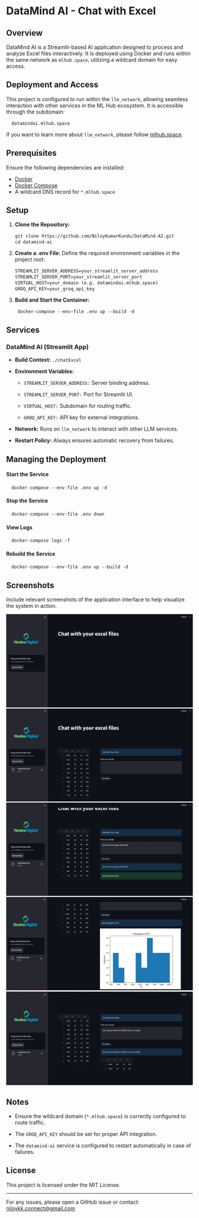 # DataMind AI - Chat with Excel

## Overview

DataMind AI is a Streamlit-based AI application designed to process and analyze Excel files interactively. It is deployed using Docker and runs within the same network as `mlhub.space`, utilizing a wildcard domain for easy access.

## Deployment and Access

This project is configured to run within the `llm_network`, allowing seamless interaction with other services in the ML Hub ecosystem. It is accessible through the subdomain:

      datamindai.mlhub.space

If you want to learn more about `llm_network`, please follow [mlhub.space](https://github.com/NiloyKumarKundu/mlhub.space).

## Prerequisites

Ensure the following dependencies are installed:

- [Docker](https://docs.docker.com/get-started/get-docker/)
- [Docker Compose](https://docs.docker.com/compose/install/)
- A wildcard DNS record for `*.mlhub.space`

## Setup

1.  **Clone the Repository:**

    ```
    git clone https://github.com/NiloyKumarKundu/DataMind-AI.git
    cd datamind-ai
    ```

2.  **Create a .env File:** Define the required environment variables in the project root:

    ```
    STREAMLIT_SERVER_ADDRESS=your_streamlit_server_address
    STREAMLIT_SERVER_PORT=your_streamlit_server_port
    VIRTUAL_HOST=your_domain (e.g. datamindai.mlhub.space)
    GROQ_API_KEY=your_groq_api_key
    ```

3.  **Build and Start the Container:**

         docker-compose --env-file .env up --build -d

## Services

### DataMind AI (Streamlit App)

- **Build Context:** `./chatExcel`

- **Environment Variables:**

  - `STREAMLIT_SERVER_ADDRESS:` Server binding address.

  - `STREAMLIT_SERVER_PORT:` Port for Streamlit UI.

  - `VIRTUAL_HOST:` Subdomain for routing traffic.

  - `GROQ_API_KEY:` API key for external integrations.

- **Network:** Runs on `llm_network` to interact with other LLM services.

- **Restart Policy:** Always ensures automatic recovery from failures.

## Managing the Deployment

#### Start the Service

      docker-compose --env-file .env up -d

#### Stop the Service

      docker-compose --env-file .env down

#### View Logs

      docker-compose logs -f

#### Rebuild the Service

      docker-compose --env-file .env up --build -d

## Screenshots

Include relevant screenshots of the application interface to help visualize the system in action.

![screenshot -1](images/1.jpeg)
![screenshot -2](images/2.jpeg)
![screenshot -3](images/3.jpeg)
![screenshot -4](images/4.jpeg)
![screenshot -5](images/5.jpeg)

## Notes

- Ensure the wildcard domain (`*.mlhub.space`) is correctly configured to route traffic.

- The `GROQ_API_KEY` should be set for proper API integration.

- The `datamind-ai` service is configured to restart automatically in case of failures.

## License

This project is licensed under the MIT License.

---

For any issues, please open a GitHub issue or contact: niloykk.connect@gmail.com
